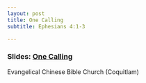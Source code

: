 ```yaml
---
layout: post
title: One Calling
subtitle: Ephesians 4:1-3

---
```


### Slides: [One Calling](/one-calling)
Evangelical Chinese Bible Church (Coquitlam)
